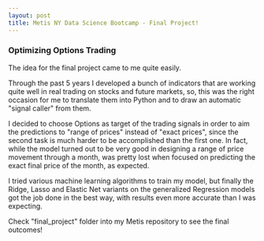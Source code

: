 ```yaml
---
layout: post
title: Metis NY Data Science Bootcamp - Final Project!
---
```


###  Optimizing Options Trading 


The idea for the final project came to me quite easily.

Through the past 5 years I developed a bunch of indicators that are working quite well in real trading on stocks and future markets,
so, this was the right occasion for me to translate them into Python and to draw an automatic "signal caller" from them.

I decided to choose Options as target of the trading signals in order to aim the predictions to "range of prices" instead of
"exact prices", since the second task is much harder to be accomplished than the first one.
In fact, while the model turned out to be very good in designing a range of price movement through a month, was pretty lost
when focused on predicting the exact final price of the month, as expected.

I tried various machine learning algorithms to train my model, but finally the Ridge, Lasso and Elastic Net variants
on the generalized Regression models got the job done in the best way, with results even more accurate than I was expecting.

Check "final_project" folder into my Metis repository to see the final outcomes!

